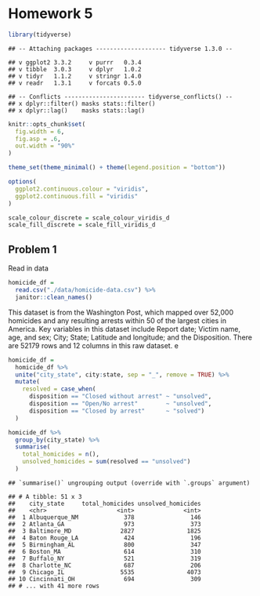 Homework 5
================

``` r
library(tidyverse)
```

    ## -- Attaching packages -------------------- tidyverse 1.3.0 --

    ## v ggplot2 3.3.2     v purrr   0.3.4
    ## v tibble  3.0.3     v dplyr   1.0.2
    ## v tidyr   1.1.2     v stringr 1.4.0
    ## v readr   1.3.1     v forcats 0.5.0

    ## -- Conflicts ----------------------- tidyverse_conflicts() --
    ## x dplyr::filter() masks stats::filter()
    ## x dplyr::lag()    masks stats::lag()

``` r
knitr::opts_chunk$set(
  fig.width = 6, 
  fig.asp = .6,
  out.width = "90%"
)

theme_set(theme_minimal() + theme(legend.position = "bottom"))

options(
  ggplot2.continuous.colour = "viridis", 
  ggplot2.continuous.fill = "viridis"
)

scale_colour_discrete = scale_colour_viridis_d
scale_fill_discrete = scale_fill_viridis_d
```

## Problem 1

Read in data

``` r
homicide_df = 
  read.csv("./data/homicide-data.csv") %>% 
  janitor::clean_names()
```

This dataset is from the Washington Post, which mapped over 52,000
homicides and any resulting arrests within 50 of the largest cities in
America. Key variables in this dataset include Report date; Victim name,
age, and sex; City; State; Latitude and longitude; and the Disposition.
There are 52179 rows and 12 columns in this raw dataset. e

``` r
homicide_df =
  homicide_df %>% 
  unite("city_state", city:state, sep = "_", remove = TRUE) %>% 
  mutate(
    resolved = case_when(
      disposition == "Closed without arrest" ~ "unsolved",
      disposition == "Open/No arrest"        ~ "unsolved",
      disposition == "Closed by arrest"      ~ "solved")
  ) 

homicide_df %>% 
  group_by(city_state) %>% 
  summarise(
    total_homicides = n(),
    unsolved_homicides = sum(resolved == "unsolved")
  )
```

    ## `summarise()` ungrouping output (override with `.groups` argument)

    ## # A tibble: 51 x 3
    ##    city_state     total_homicides unsolved_homicides
    ##    <chr>                    <int>              <int>
    ##  1 Albuquerque_NM             378                146
    ##  2 Atlanta_GA                 973                373
    ##  3 Baltimore_MD              2827               1825
    ##  4 Baton Rouge_LA             424                196
    ##  5 Birmingham_AL              800                347
    ##  6 Boston_MA                  614                310
    ##  7 Buffalo_NY                 521                319
    ##  8 Charlotte_NC               687                206
    ##  9 Chicago_IL                5535               4073
    ## 10 Cincinnati_OH              694                309
    ## # ... with 41 more rows

